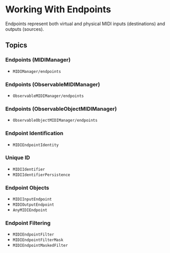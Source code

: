 # Working With Endpoints

Endpoints represent both virtual and physical MIDI inputs (destinations) and outputs (sources).

## Topics

### Endpoints (MIDIManager)

- ``MIDIManager/endpoints``

### Endpoints (ObservableMIDIManager)

- ``ObservableMIDIManager/endpoints``

### Endpoints (ObservableObjectMIDIManager)

- ``ObservableObjectMIDIManager/endpoints``

### Endpoint Identification

- ``MIDIEndpointIdentity``

### Unique ID

- ``MIDIIdentifier``
- ``MIDIIdentifierPersistence``

### Endpoint Objects

- ``MIDIInputEndpoint``
- ``MIDIOutputEndpoint``
- ``AnyMIDIEndpoint``

### Endpoint Filtering

- ``MIDIEndpointFilter``
- ``MIDIEndpointFilterMask``
- ``MIDIEndpointMaskedFilter``
